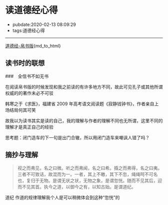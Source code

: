 # 读道德经心得

- pubdate:2020-02-13 08:09:29
- tags:道德经心得

---

[道德经-帛书版](./帛书版-道德经.md){md_to_html}

## 读书时的联想

###　全信书不如无书

在阅读帛书版的时候发现和我之前读的有许多地方不同，故此可见孔子或其他所谓权威的的著作未必不可驳

韩寒之于《求医》，福建省 2009 年高考语文阅读题《寂静钱钟书》，作者亲自上场结局何其可笑

故我以为读书其实是读的自己，我的理解与作者的理解不同也无所谓，这里不同的理解才是真正自己的经验

思考题：闭门造车的下一句是出门合辙，所以用闭门造车来嘲讽人错了吗？

## 摘抄与理解

> 视之而弗见，名之曰微。听之而弗闻，名之曰希。捪之而弗得，名之曰夷。三者不可致诘，故混而为一。一者，其上不皦，其下不忽，绳绳呵不可名也，复归于无物。是谓无状之状，无物之象，是谓忽恍。随而不见其后，迎而不见其首。执今之道，以御今之有，以知古始。是谓道纪。

道纪 作道的规律理解我个人是可以稍微体会到这种“忽恍”的
